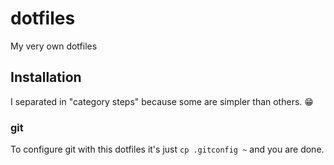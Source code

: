 # dotfiles

My very own dotfiles

## Installation

I separated in "category steps" because some are simpler than others. :grin:

### git

To configure git with this dotfiles it's just `cp .gitconfig ~` and you are done.

